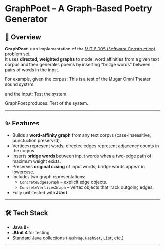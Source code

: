 # GraphPoet – A Graph-Based Poetry Generator

## 📖 Overview
**GraphPoet** is an implementation of the [MIT 6.005 (Software Construction)](https://ocw.mit.edu/courses/electrical-engineering-and-computer-science/6-005-software-construction-fall-2016/) problem set.  
It uses **directed, weighted graphs** to model word affinities from a given text corpus and then generates poems by inserting “bridge words” between pairs of words in the input.  

For example, given the corpus:
This is a test of the Mugar Omni Theater sound system.

and the input:
Test the system.

GraphPoet produces:
Test of the system.


---

## ✨ Features
- Builds a **word-affinity graph** from any text corpus (case-insensitive, punctuation preserved).
- Vertices represent words; directed edges represent adjacency counts in the corpus.
- Inserts **bridge words** between input words when a two-edge path of maximum weight exists.
- Preserves **original casing** of input words; bridge words appear in lowercase.
- Includes two graph representations:
  - `ConcreteEdgesGraph` – explicit edge objects.
  - `ConcreteVerticesGraph` – vertex objects that track outgoing edges.
- Fully unit-tested with **JUnit**.

---

## 🛠 Tech Stack
- **Java 8+**
- **JUnit 4** for testing
- Standard Java collections (`HashMap`, `HashSet`, `List`, etc.)

---


